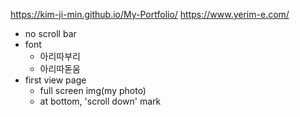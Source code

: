 
https://kim-ji-min.github.io/My-Portfolio/
https://www.yerim-e.com/


- no scroll bar
- font
	- 아리따부리
	- 아리따돋움
- first view page
	- full screen img(my photo)
	- at bottom, 'scroll down' mark
